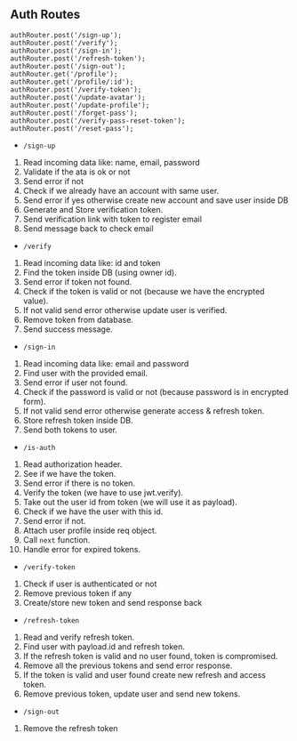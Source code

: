 ## Auth Routes

```
authRouter.post('/sign-up');
authRouter.post('/verify');
authRouter.post('/sign-in');
authRouter.post('/refresh-token');
authRouter.post('/sign-out');
authRouter.get('/profile');
authRouter.get('/profile/:id');
authRouter.post('/verify-token');
authRouter.post('/update-avatar');
authRouter.post('/update-profile');
authRouter.post('/forget-pass');
authRouter.post('/verify-pass-reset-token');
authRouter.post('/reset-pass');
```

- `/sign-up`
1. Read incoming data like: name, email, password
2. Validate if the ata is ok or not
3. Send error if not
4. Check if we already have an account with same user.
5. Send error if yes otherwise create new account and save user inside DB
6. Generate and Store verification token.
7. Send verification link with token to register email
8. Send message back to check email

- `/verify`
1. Read incoming data like: id and token
2. Find the token inside DB (using owner id).
3. Send error if token not found.
4. Check if the token is valid or not (because we have the encrypted value).
5. If not valid send error otherwise update user is verified.
6. Remove token from database.
7. Send success message.

- `/sign-in`
1. Read incoming data like: email and password
2. Find user with the provided email.
3. Send error if user not found.
4. Check if the password is valid or not (because password is in encrypted form).
5. If not valid send error otherwise generate access & refresh token.
6. Store refresh token inside DB.
7. Send both tokens to user.

- `/is-auth`
1. Read authorization header.
2. See if we have the token.
3. Send error if there is no token.
4. Verify the token (we have to use jwt.verify).
5. Take out the user id from token (we will use it as payload).
6. Check if we have the user with this id.
7. Send error if not.
8. Attach user profile inside req object.
9. Call `next` function.
10. Handle error for expired tokens.

- `/verify-token`
1. Check if user is authenticated or not
2. Remove previous token if any
3. Create/store new token and send response back
   
- `/refresh-token`
1. Read and verify refresh token.
2. Find user with payload.id and refresh token.
3. If the refresh token is valid and no user found, token is compromised.
4. Remove all the previous tokens and send error response.
5. If the token is valid and user found create new refresh and access token.
6. Remove previous token, update user and send new tokens.

- `/sign-out`
1. Remove the refresh token